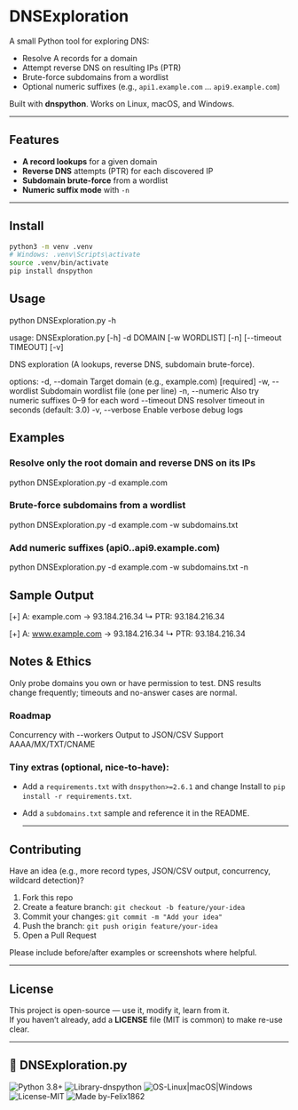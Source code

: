 # DNSExploration

A small Python tool for exploring DNS:
- Resolve A records for a domain
- Attempt reverse DNS on resulting IPs (PTR)
- Brute-force subdomains from a wordlist
- Optional numeric suffixes (e.g., `api1.example.com` … `api9.example.com`)

Built with **dnspython**. Works on Linux, macOS, and Windows.

---

## Features
- **A record lookups** for a given domain
- **Reverse DNS** attempts (PTR) for each discovered IP
- **Subdomain brute-force** from a wordlist
- **Numeric suffix mode** with `-n`

---

## Install

```bash
python3 -m venv .venv
# Windows: .venv\Scripts\activate
source .venv/bin/activate
pip install dnspython
```


## Usage
python DNSExploration.py -h

usage: DNSExploration.py [-h] -d DOMAIN [-w WORDLIST] [-n] [--timeout TIMEOUT] [-v]

DNS exploration (A lookups, reverse DNS, subdomain brute-force).

options:
  -d, --domain    Target domain (e.g., example.com)  [required]
  -w, --wordlist  Subdomain wordlist file (one per line)
  -n, --numeric   Also try numeric suffixes 0–9 for each word
  --timeout       DNS resolver timeout in seconds (default: 3.0)
  -v, --verbose   Enable verbose debug logs


## Examples
### Resolve only the root domain and reverse DNS on its IPs
python DNSExploration.py -d example.com

### Brute-force subdomains from a wordlist
python DNSExploration.py -d example.com -w subdomains.txt

### Add numeric suffixes (api0..api9.example.com)
python DNSExploration.py -d example.com -w subdomains.txt -n

## Sample Output
[+] A: example.com -> 93.184.216.34
    ↳ PTR: 93.184.216.34

[+] A: www.example.com -> 93.184.216.34
    ↳ PTR: 93.184.216.34

## Notes & Ethics
Only probe domains you own or have permission to test.
DNS results change frequently; timeouts and no-answer cases are normal.

### Roadmap
Concurrency with --workers
Output to JSON/CSV
Support AAAA/MX/TXT/CNAME


### Tiny extras (optional, nice-to-have):
- Add a `requirements.txt` with `dnspython>=2.6.1` and change Install to `pip install -r requirements.txt`.
- Add a `subdomains.txt` sample and reference it in the README.

  ---

## Contributing

Have an idea (e.g., more record types, JSON/CSV output, concurrency, wildcard detection)?
1. Fork this repo
2. Create a feature branch: `git checkout -b feature/your-idea`
3. Commit your changes: `git commit -m "Add your idea"`
4. Push the branch: `git push origin feature/your-idea`
5. Open a Pull Request

Please include before/after examples or screenshots where helpful.

---

## License

This project is open-source — use it, modify it, learn from it.  
If you haven’t already, add a **LICENSE** file (MIT is common) to make re-use clear.

---

## 🔎 DNSExploration.py

![Python 3.8+](https://img.shields.io/badge/Python-3.8%2B-blue)
![Library-dnspython](https://img.shields.io/badge/Library-dnspython-informational)
![OS-Linux|macOS|Windows](https://img.shields.io/badge/OS-Linux%20|%20macOS%20|%20Windows-lightgrey)
![License-MIT](https://img.shields.io/badge/License-MIT-green)
![Made by-Felix1862](https://img.shields.io/badge/Made%20by-Felix1862-orange)
